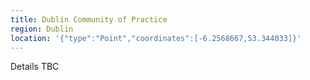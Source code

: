 ```yaml
---
title: Dublin Community of Practice
region: Dublin
location: '{"type":"Point","coordinates":[-6.2568667,53.344033]}'
---
```

Details TBC
